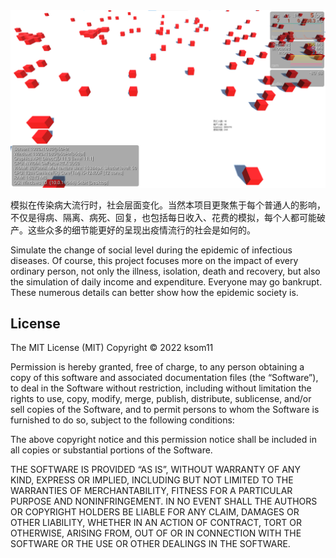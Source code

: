 <div align="center">
  <img src="https://github.com/ksom11/Social-simulator-of-infectious-diseases/blob/main/%E5%B1%8F%E5%B9%95%E6%88%AA%E5%9B%BE%202022-09-30%20105000.png">
</div>

模拟在传染病大流行时，社会层面变化。当然本项目更聚焦于每个普通人的影响，不仅是得病、隔离、病死、回复，也包括每日收入、花费的模拟，每个人都可能破产。这些众多的细节能更好的呈现出疫情流行的社会是如何的。

Simulate the change of social level during the epidemic of infectious diseases. Of course, this project focuses more on the impact of every ordinary person, not only the illness, isolation, death and recovery, but also the simulation of daily income and expenditure. Everyone may go bankrupt. These numerous details can better show how the epidemic society is.

License
-------

The MIT License (MIT)
Copyright © 2022 ksom11 

Permission is hereby granted, free of charge, to any person obtaining a copy of this software and associated documentation files (the “Software”), to deal in the Software without restriction, including without limitation the rights to use, copy, modify, merge, publish, distribute, sublicense, and/or sell copies of the Software, and to permit persons to whom the Software is furnished to do so, subject to the following conditions:

The above copyright notice and this permission notice shall be included in all copies or substantial portions of the Software.

THE SOFTWARE IS PROVIDED “AS IS”, WITHOUT WARRANTY OF ANY KIND, EXPRESS OR IMPLIED, INCLUDING BUT NOT LIMITED TO THE WARRANTIES OF MERCHANTABILITY, FITNESS FOR A PARTICULAR PURPOSE AND NONINFRINGEMENT. IN NO EVENT SHALL THE AUTHORS OR COPYRIGHT HOLDERS BE LIABLE FOR ANY CLAIM, DAMAGES OR OTHER LIABILITY, WHETHER IN AN ACTION OF CONTRACT, TORT OR OTHERWISE, ARISING FROM, OUT OF OR IN CONNECTION WITH THE SOFTWARE OR THE USE OR OTHER DEALINGS IN THE SOFTWARE.
